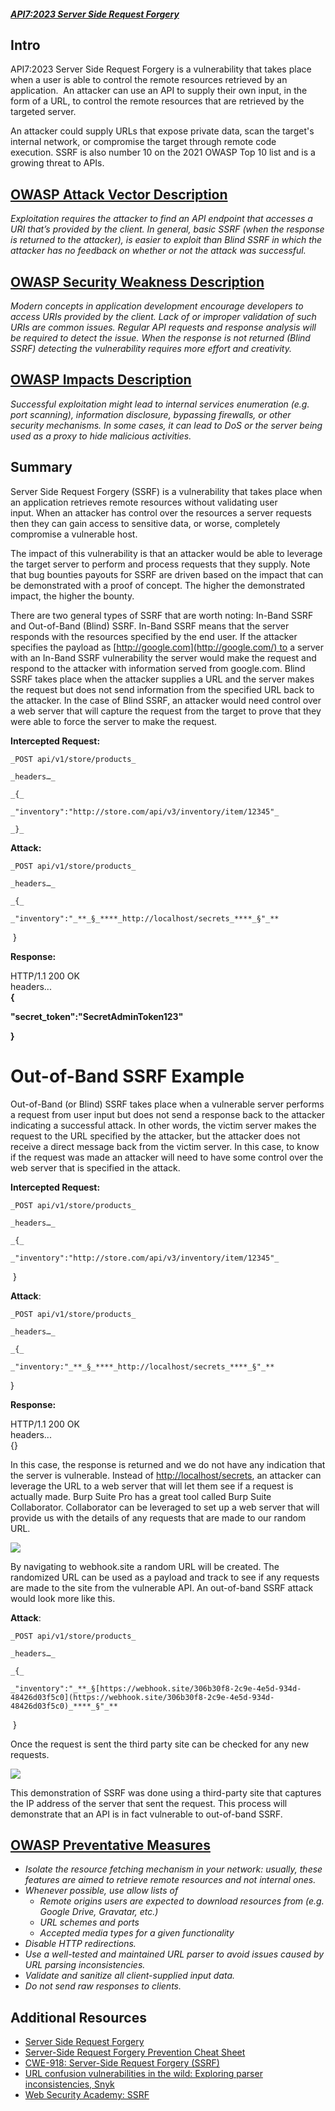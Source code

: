 ##### [API7:2023 Server Side Request Forgery](https://university.apisec.ai/products/owasp-api-security-top-10-and-beyond/categories/2152492172)

## Intro

API7:2023 Server Side Request Forgery is a vulnerability that takes place when a user is able to control the remote resources retrieved by an application.  An attacker can use an API to supply their own input, in the form of a URL, to control the remote resources that are retrieved by the targeted server. 

An attacker could supply URLs that expose private data, scan the target's internal network, or compromise the target through remote code execution. SSRF is also number 10 on the 2021 OWASP Top 10 list and is a growing threat to APIs.

## [OWASP Attack Vector Description](https://owasp.org/API-Security/editions/2023/en/0xa7-server-side-request-forgery/)

_Exploitation requires the attacker to find an API endpoint that accesses a URI that’s provided by the client. In general, basic SSRF (when the response is returned to the attacker), is easier to exploit than Blind SSRF in which the attacker has no feedback on whether or not the attack was successful._

## [OWASP Security Weakness Description](https://owasp.org/API-Security/editions/2023/en/0xa7-server-side-request-forgery/)

_Modern concepts in application development encourage developers to access URIs provided by the client. Lack of or improper validation of such URIs are common issues. Regular API requests and response analysis will be required to detect the issue. When the response is not returned (Blind SSRF) detecting the vulnerability requires more effort and creativity._

## [OWASP Impacts Description](https://owasp.org/API-Security/editions/2023/en/0xa7-server-side-request-forgery/)

_Successful exploitation might lead to internal services enumeration (e.g. port scanning), information disclosure, bypassing firewalls, or other security mechanisms. In some cases, it can lead to DoS or the server being used as a proxy to hide malicious activities._

## Summary

Server Side Request Forgery (SSRF) is a vulnerability that takes place when an application retrieves remote resources without validating user input. When an attacker has control over the resources a server requests then they can gain access to sensitive data, or worse, completely compromise a vulnerable host.  

The impact of this vulnerability is that an attacker would be able to leverage the target server to perform and process requests that they supply. Note that bug bounties payouts for SSRF are driven based on the impact that can be demonstrated with a proof of concept. The higher the demonstrated impact, the higher the bounty.

There are two general types of SSRF that are worth noting: In-Band SSRF and Out-of-Band (Blind) SSRF. In-Band SSRF means that the server responds with the resources specified by the end user. If the attacker specifies the payload as [http://google.com](http://google.com/) to a server with an In-Band SSRF vulnerability the server would make the request and respond to the attacker with information served from google.com. Blind SSRF takes place when the attacker supplies a URL and the server makes the request but does not send information from the specified URL back to the attacker. In the case of Blind SSRF, an attacker would need control over a web server that will capture the request from the target to prove that they were able to force the server to make the request.

**Intercepted Request:**

`_POST api/v1/store/products_`

`_headers…_`

`_{_`

`_"inventory":"http://store.com/api/v3/inventory/item/12345"_`

`_}_`

**Attack:**

`_POST api/v1/store/products_`

`_headers…_`

`_{_`

`_"inventory":"_**_§_****_http://localhost/secrets_****_§"_**`

 }

**Response:**

HTTP/1.1 200 OK  
headers...  
**{**

**"secret_token":"SecretAdminToken123"**

**}**

# Out-of-Band SSRF Example

Out-of-Band (or Blind) SSRF takes place when a vulnerable server performs a request from user input but does not send a response back to the attacker indicating a successful attack. In other words, the victim server makes the request to the URL specified by the attacker, but the attacker does not receive a direct message back from the victim server. In this case, to know if the request was made an attacker will need to have some control over the web server that is specified in the attack.

**Intercepted Request:**

`_POST api/v1/store/products_`

`_headers…_`

`_{_`

`_"inventory":"http://store.com/api/v3/inventory/item/12345"_`

 }

**Attack**:

`_POST api/v1/store/products_`

`_headers…_`

`_{_`

`_"inventory:"_**_§_****_http://localhost/secrets_****_§"_**`

} 

**Response:**

HTTP/1.1 200 OK  
headers...  
{}

In this case, the response is returned and we do not have any indication that the server is vulnerable. Instead of [http://localhost/secrets](http://localhost/secrets), an attacker can leverage the URL to a web server that will let them see if a request is actually made. Burp Suite Pro has a great tool called Burp Suite Collaborator. Collaborator can be leveraged to set up a web server that will provide us with the details of any requests that are made to our random URL. 

![](https://kajabi-storefronts-production.kajabi-cdn.com/kajabi-storefronts-production/site/2147573912/products/UHz28Z8BT8i3ZOFGS1xg_ssrf2.PNG)

By navigating to webhook.site a random URL will be created. The randomized URL can be used as a payload and track to see if any requests are made to the site from the vulnerable API. An out-of-band SSRF attack would look more like this.

**Attack**:

`_POST api/v1/store/products_`

`_headers…_`

`_{_`

`_"inventory":"_**_§[https://webhook.site/306b30f8-2c9e-4e5d-934d-48426d03f5c0](https://webhook.site/306b30f8-2c9e-4e5d-934d-48426d03f5c0)_****_§"_**`

 }

Once the request is sent the third party site can be checked for any new requests.

![](https://kajabi-storefronts-production.kajabi-cdn.com/kajabi-storefronts-production/site/2147573912/products/ZJM875zQSICtbtxnT6W1_ssrf3.PNG)

This demonstration of SSRF was done using a third-party site that captures the IP address of the server that sent the request. This process will demonstrate that an API is in fact vulnerable to out-of-band SSRF.

## [OWASP Preventative Measures](https://owasp.org/API-Security/editions/2023/en/0xa7-server-side-request-forgery/)

- _Isolate the resource fetching mechanism in your network: usually, these features are aimed to retrieve remote resources and not internal ones._
- _Whenever possible, use allow lists of_
    - _Remote origins users are expected to download resources from (e.g. Google Drive, Gravatar, etc.)_
    - _URL schemes and ports_
    - _Accepted media types for a given functionality_
- _Disable HTTP redirections._
- _Use a well-tested and maintained URL parser to avoid issues caused by URL parsing inconsistencies._
- _Validate and sanitize all client-supplied input data._
- _Do not send raw responses to clients._

## Additional Resources

- [Server Side Request Forgery](https://owasp.org/www-community/attacks/Server_Side_Request_Forgery)
- [Server-Side Request Forgery Prevention Cheat Sheet](https://cheatsheetseries.owasp.org/cheatsheets/Server_Side_Request_Forgery_Prevention_Cheat_Sheet.html)
- [CWE-918: Server-Side Request Forgery (SSRF)](https://cwe.mitre.org/data/definitions/918.html)
- [URL confusion vulnerabilities in the wild: Exploring parser inconsistencies, Snyk](https://snyk.io/blog/url-confusion-vulnerabilities/)
- [Web Security Academy: SSRF](https://portswigger.net/web-security/ssrf)